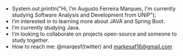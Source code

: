 - System.out.println("Hi, I’m Augusto Ferreira Marques, I'm currently studying Software Analysis and Development from UNIP");
- I’m interested in to learning more about JAVA and Spring Boot.
-  I’m currently studying Java.
-  I’m looking to collaborate on projects open-source and someone to study together.
-  How to reach me: @marqesf(twitter) and markesaf16@gmail.com

<!---
MarkesAF/MarkesAF is a ✨ special ✨ repository because its `README.md` (this file) appears on your GitHub profile.
You can click the Preview link to take a look at your changes.
--->
